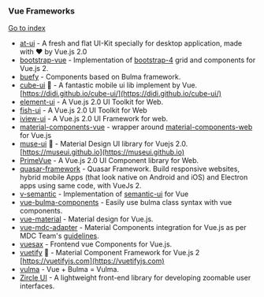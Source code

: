 ### Vue Frameworks
[Go to index](https://github.com/cdleon/awesome-front-end#index)
- [at-ui](https://at.aotu.io) - A fresh and flat UI-Kit specially for desktop application, made with ♥ by Vue.js 2.0
- [bootstrap-vue](https://bootstrap-vue.github.io) - Implementation of [bootstrap-4](https://getbootstrap.com/) grid and components for Vue.js 2.
- [buefy](https://github.com/rafaelpimpa/buefy) - Components based on Bulma framework.
- [cube-ui](https://github.com/didi/cube-ui) :gift_heart: - A fantastic mobile ui lib implement by Vue. [https://didi.github.io/cube-ui/](https://didi.github.io/cube-ui/)
- [element-ui](https://github.com/ElemeFE/element) - A Vue.js 2.0 UI Toolkit for Web.
- [fish-ui](https://myliang.github.io/fish-ui) - A Vue.js 2.0 UI Toolkit for Web
- [iview-ui](https://www.iviewui.com) - A Vue.js 2.0 UI Framework for web.
- [material-components-vue](https://github.com/matsp/material-components-vue) - wrapper around [material-components-web](https://github.com/material-components/material-components-web) for Vue.js
- [muse-ui](https://github.com/museui/muse-ui) :gift_heart: - Material Design UI library for Vuejs 2.0. [https://museui.github.io](https://museui.github.io)
- [PrimeVue](https://github.com/primefaces/primevue) - A Vue.js 2.0 UI Component library for Web.
- [quasar-framework](https://github.com/quasarframework/quasar) - Quasar Framework. Build responsive websites, hybrid mobile Apps (that look native on Android and iOS) and Electron apps using same code, with VueJs 2.
- [v-semantic](https://www.npmjs.com/package/v-semantic) - Implementation of [semantic-ui](https://semantic-ui.com/) for Vue
- [vue-bulma-components](https://github.com/vouill/vue-bulma-components) - Easily use bulma class syntax with vue components.
- [vue-material](https://github.com/vuematerial/vue-material) - Material design for Vue.js.
- [vue-mdc-adapter](https://github.com/stasson/vue-mdc-adapter) - Material Components integration for Vue.js as per MDC Team's [guidelines](https://github.com/material-components/material-components-web/blob/master/docs/integrating-into-frameworks.md).
- [vuesax](https://github.com/lusaxweb/vuesax) - Frontend vue Components for Vue.js.
- [vuetify](https://github.com/vuetifyjs/vuetify) :gift_heart: - Material Component Framework for Vue.js 2 [https://vuetifyjs.com](https://vuetifyjs.com)
- [vulma](https://vulma.org) - Vue + Bulma = Vulma.
- [Zircle UI](https://zircleui.github.io/zircleUI/) - A lightweight front-end library for developing zoomable user interfaces.
